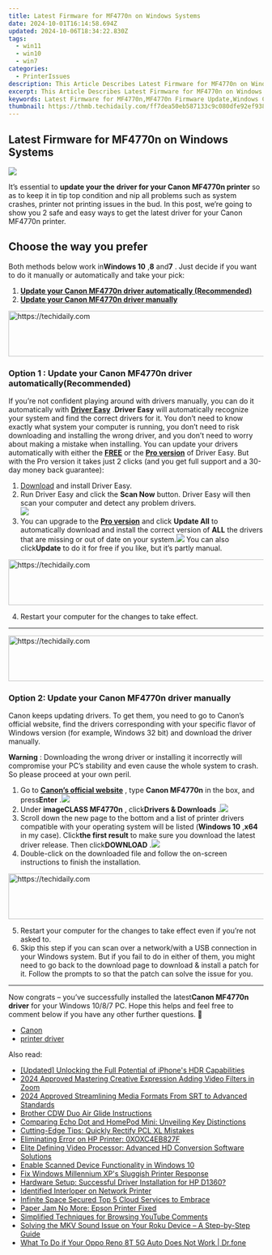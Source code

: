 ```yaml
---
title: Latest Firmware for MF4770n on Windows Systems
date: 2024-10-01T16:14:58.694Z
updated: 2024-10-06T18:34:22.830Z
tags:
  - win11
  - win10
  - win7
categories:
  - PrinterIssues
description: This Article Describes Latest Firmware for MF4770n on Windows Systems
excerpt: This Article Describes Latest Firmware for MF4770n on Windows Systems
keywords: Latest Firmware for MF4770n,MF4770n Firmware Update,Windows Compatible MF4770n Firmware,MF4770n Software Update on Windows,Latest MF4770n Firmware Version 13,MF4770n Windows Upgrade Guide,Enhance MF4770n Performance with New Firmware
thumbnail: https://thmb.techidaily.com/ff7dea50eb587133c9c080dfe92ef9382e6bba6eef0863a0474a1aae2b4b5f25.jpg
---
```


## Latest Firmware for MF4770n on Windows Systems

![](https://images.drivereasy.com/wp-content/uploads/2018/07/img_5b4c7d7f89ce2.jpg)

It’s essential to **update your the**   **driver for your Canon MF4770n printer** so as to keep it in tip top condition and nip all problems such as system crashes, printer not printing issues in the bud. In this post, we’re going to show you 2 safe and easy ways to get the latest driver for your Canon MF4770n printer.

## Choose the way you prefer

 Both methods below work in**Windows 10** ,**8** and**7** . Just decide if you want to do it manually or automatically and take your pick:

1. **[Update your Canon MF4770n driver automatically (Recommended)](#O1)**
2. [**Update your Canon MF4770n driver manually**](#O2)

<!-- affiliate ads begin -->
<a href="https://ephamedtechinc.pxf.io/c/5597632/2137227/26400" target="_top" id="2137227">
  <img src="//a.impactradius-go.com/display-ad/26400-2137227" border="0" alt="https://techidaily.com" width="728" height="90"/>
</a>
<img height="0" width="0" src="https://ephamedtechinc.pxf.io/i/5597632/2137227/26400" style="position:absolute;visibility:hidden;" border="0" />
<!-- affiliate ads end -->

### Option 1 : Update your Canon MF4770n driver automatically(Recommended)

If you’re not confident playing around with drivers manually, you can do it automatically with [](https://tools.techidaily.com/drivereasy/download/) **[Driver Easy](https://tools.techidaily.com/drivereasy/download/)** .**Driver Easy**  will automatically recognize your system and find the correct drivers for it. You don’t need to know exactly what system your computer is running, you don’t need to risk downloading and installing the wrong driver, and you don’t need to worry about making a mistake when installing. You can update your drivers automatically with either the [**FREE**](https://tools.techidaily.com/drivereasy/download/) [](https://tools.techidaily.com/drivereasy/download/) or the **[Pro version](https://tools.techidaily.com/drivereasy/download/)**  of Driver Easy. But with the Pro version it takes just 2 clicks (and you get full support and a 30-day money back guarantee):

1. [Download](https://tools.techidaily.com/drivereasy/download/) and install Driver Easy.
2. Run Driver Easy and click the **Scan Now** button. Driver Easy will then scan your computer and detect any problem drivers.  
![](https://images.drivereasy.com/wp-content/uploads/2018/11/img_5bfa3dfb7f029.jpg)
3. You can upgrade to the **[Pro version](https://tools.techidaily.com/drivereasy/download/)**  and click **Update All** to automatically download and install the correct version of **ALL**  the drivers that are missing or out of date on your system.![](https://images.drivereasy.com/wp-content/uploads/2018/07/img_5b4c7e148fdf8.jpg) You can also click**Update** to do it for free if you like, but it’s partly manual.

<!-- affiliate ads begin -->
<a href="https://appsumo.8odi.net/c/5597632/2151854/7443" target="_top" id="2151854">
  <img src="//a.impactradius-go.com/display-ad/7443-2151854" border="0" alt="https://techidaily.com" width="600" height="90"/>
</a>
<img height="0" width="0" src="https://appsumo.8odi.net/i/5597632/2151854/7443" style="position:absolute;visibility:hidden;" border="0" />
<!-- affiliate ads end -->

4. Restart your computer for the changes to take effect.

---

<!-- affiliate ads begin -->
<a href="https://aligracehair.sjv.io/c/5597632/2016170/19272" target="_top" id="2016170">
  <img src="//a.impactradius-go.com/display-ad/19272-2016170" border="0" alt="https://techidaily.com" width="728" height="90"/>
</a>
<img height="0" width="0" src="https://aligracehair.sjv.io/i/5597632/2016170/19272" style="position:absolute;visibility:hidden;" border="0" />
<!-- affiliate ads end -->

### **Option 2: Update your Canon MF4770n driver manually**

 Canon keeps updating drivers. To get them, you need to go to Canon’s official website, find the drivers corresponding with your specific flavor of Windows version (for example, Windows 32 bit) and download the driver manually.

**Warning** : Downloading the wrong driver or installing it incorrectly will compromise your PC’s stability and even cause the whole system to crash. So please proceed at your own peril.

1. Go to **[Canon’s official website](https://www.usa.canon.com/internet/portal/us/home)**  , type **Canon MF4770n** in the box, and press**Enter** .![](https://images.drivereasy.com/wp-content/uploads/2018/05/img_5b03f1a0cf44c.png)
2. Under **imageCLASS MF4770n** , click**Drivers & Downloads** .![](https://images.drivereasy.com/wp-content/uploads/2018/05/img_5b03db4a0d862.jpg)
3. Scroll down the new page to the bottom and a list of printer drivers compatible with your operating system will be listed (**Windows 10** ,**x64** in my case). Click**the first result** to make sure you download the latest driver release. Then click**DOWNLOAD** .![](https://images.drivereasy.com/wp-content/uploads/2018/05/img_5b03db3044199.jpg)
4. Double-click on the downloaded file and follow the on-screen instructions to finish the installation.

<!-- affiliate ads begin -->
<a href="https://appsumo.8odi.net/c/5597632/2068432/7443" target="_top" id="2068432">
  <img src="//a.impactradius-go.com/display-ad/7443-2068432" border="0" alt="https://techidaily.com" width="728" height="90"/>
</a>
<img height="0" width="0" src="https://appsumo.8odi.net/i/5597632/2068432/7443" style="position:absolute;visibility:hidden;" border="0" />
<!-- affiliate ads end -->

5. Restart your computer for the changes to take effect even if you’re not asked to.
6. Skip this step if you can scan over a network/with a USB connection in your Windows system. But if you fail to do in either of them, you might need to go back to the download page to download & install a patch for it. Follow the prompts to so that the patch can solve the issue for you.

---

 Now congrats – you’ve successfully installed the latest**Canon MF4770n driver** for your Windows 10/8/7 PC. Hope this helps and feel free to comment below if you have any other further questions. 🙂

* [Canon](https://tools.techidaily.com/drivereasy/download/)
* [printer driver](https://tools.techidaily.com/drivereasy/download/)

<ins class="adsbygoogle"
     style="display:block"
     data-ad-format="autorelaxed"
     data-ad-client="ca-pub-7571918770474297"
     data-ad-slot="1223367746"></ins>

<ins class="adsbygoogle"
     style="display:block"
     data-ad-client="ca-pub-7571918770474297"
     data-ad-slot="8358498916"
     data-ad-format="auto"
     data-full-width-responsive="true"></ins>

<span class="atpl-alsoreadstyle">Also read:</span>
<div><ul>
<li><a href="https://some-guidance.techidaily.com/updated-unlocking-the-full-potential-of-iphones-hdr-capabilities/"><u>[Updated] Unlocking the Full Potential of iPhone's HDR Capabilities</u></a></li>
<li><a href="https://fox-cloud.techidaily.com/2024-approved-mastering-creative-expression-adding-video-filters-in-zoom/"><u>2024 Approved Mastering Creative Expression Adding Video Filters in Zoom</u></a></li>
<li><a href="https://some-guidance.techidaily.com/2024-approved-streamlining-media-formats-from-srt-to-advanced-standards/"><u>2024 Approved Streamlining Media Formats From SRT to Advanced Standards</u></a></li>
<li><a href="https://printer-issues.techidaily.com/brother-cdw-duo-air-glide-instructions/"><u>Brother CDW Duo Air Glide Instructions</u></a></li>
<li><a href="https://buynow-info.techidaily.com/1722690488971-comparing-echo-dot-and-homepod-mini-unveiling-key-distinctions/"><u>Comparing Echo Dot and HomePod Mini: Unveiling Key Distinctions</u></a></li>
<li><a href="https://printer-issues.techidaily.com/cutting-edge-tips-quickly-rectify-pcl-xl-mistakes/"><u>Cutting-Edge Tips: Quickly Rectify PCL XL Mistakes</u></a></li>
<li><a href="https://printer-issues.techidaily.com/eliminating-error-on-hp-printer-0xoxc4eb827f/"><u>Eliminating Error on HP Printer: 0XOXC4EB827F</u></a></li>
<li><a href="https://win-howtos.techidaily.com/elite-defining-video-processor-advanced-hd-conversion-software-solutions/"><u>Elite Defining Video Processor: Advanced HD Conversion Software Solutions</u></a></li>
<li><a href="https://printer-issues.techidaily.com/enable-scanned-device-functionality-in-windows-10/"><u>Enable Scanned Device Functionality in Windows 10</u></a></li>
<li><a href="https://printer-issues.techidaily.com/fix-windows-millennium-xps-sluggish-printer-response/"><u>Fix Windows Millennium XP's Sluggish Printer Response</u></a></li>
<li><a href="https://printer-issues.techidaily.com/hardware-setup-successful-driver-installation-for-hp-d1360/"><u>Hardware Setup: Successful Driver Installation for HP D1360?</u></a></li>
<li><a href="https://printer-issues.techidaily.com/identified-interloper-on-network-printer/"><u>Identified Interloper on Network Printer</u></a></li>
<li><a href="https://extra-resources.techidaily.com/infinite-space-secured-top-5-cloud-services-to-embrace/"><u>Infinite Space Secured Top 5 Cloud Services to Embrace</u></a></li>
<li><a href="https://printer-issues.techidaily.com/paper-jam-no-more-epson-printer-fixed/"><u>Paper Jam No More: Epson Printer Fixed</u></a></li>
<li><a href="https://extra-tips.techidaily.com/simplified-techniques-for-browsing-youtube-comments/"><u>Simplified Techniques for Browsing YouTube Comments</u></a></li>
<li><a href="https://win-dash.techidaily.com/solving-the-mkv-sound-issue-on-your-roku-device-a-step-by-step-guide/"><u>Solving the MKV Sound Issue on Your Roku Device – A Step-by-Step Guide</u></a></li>
<li><a href="https://howto.techidaily.com/what-to-do-if-your-oppo-reno-8t-5g-auto-does-not-work-drfone-by-drfone-fix-android-problems-fix-android-problems/"><u>What To Do if Your Oppo Reno 8T 5G Auto Does Not Work | Dr.fone</u></a></li>
</ul></div>

